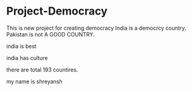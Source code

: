 # Project-Democracy
This is new project for creating democracy
India is a democrcy country.
Pakistan is not A GOOD COUNTRY.


india is best

india has culture

there are total 193 countires.


my name is shreyansh